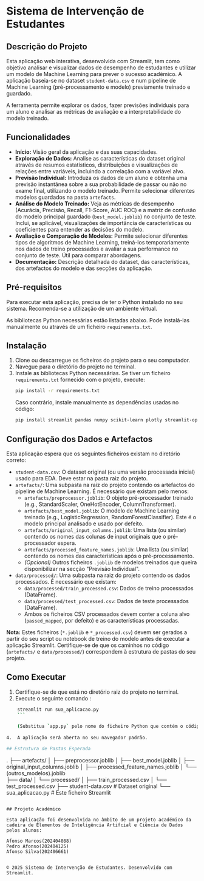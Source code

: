 
# Sistema de Intervenção de Estudantes


## Descrição do Projeto

Esta aplicação web interativa, desenvolvida com Streamlit, tem como objetivo analisar e visualizar dados de desempenho de estudantes e utilizar um modelo de Machine Learning para prever o sucesso académico. A aplicação baseia-se no dataset `student-data.csv` e num pipeline de Machine Learning (pré-processamento e modelo) previamente treinado e guardado.

A ferramenta permite explorar os dados, fazer previsões individuais para um aluno e analisar as métricas de avaliação e a interpretabilidade do modelo treinado.

## Funcionalidades

*   **Início:** Visão geral da aplicação e das suas capacidades.
*   **Exploração de Dados:** Analise as características do dataset original através de resumos estatísticos, distribuições e visualizações de relações entre variáveis, incluindo a correlação com a variável alvo.
*   **Previsão Individual:** Introduza os dados de um aluno e obtenha uma previsão instantânea sobre a sua probabilidade de passar ou não no exame final, utilizando o modelo treinado. Permite selecionar diferentes modelos guardados na pasta `artefacts`.
*   **Análise do Modelo Treinado:** Veja as métricas de desempenho (Acurácia, Precisão, Recall, F1-Score, AUC ROC) e a matriz de confusão do modelo principal guardado (`best_model.joblib`) no conjunto de teste. Inclui, se aplicável, visualizações de importância de características ou coeficientes para entender as decisões do modelo.
*   **Avaliação e Comparação de Modelos:** Permite selecionar diferentes tipos de algoritmos de Machine Learning, treiná-los temporariamente nos dados de treino processados e avaliar a sua performance no conjunto de teste. Útil para comparar abordagens.
*   **Documentação:** Descrição detalhada do dataset, das características, dos artefactos do modelo e das secções da aplicação.

## Pré-requisitos

Para executar esta aplicação, precisa de ter o Python instalado no seu sistema. Recomenda-se a utilização de um ambiente virtual.

As bibliotecas Python necessárias estão listadas abaixo. Pode instalá-las manualmente ou através de um ficheiro `requirements.txt`.

## Instalação

1.  Clone ou descarregue os ficheiros do projeto para o seu computador.
2.  Navegue para o diretório do projeto no terminal.
3.  Instale as bibliotecas Python necessárias. Se tiver um ficheiro `requirements.txt` fornecido com o projeto, execute:
    ```bash
    pip install -r requirements.txt
    ```
    Caso contrário, instale manualmente as dependências usadas no código:
    ```bash
    pip install streamlit pandas numpy scikit-learn plotly streamlit-option-menu joblib
    ```

## Configuração dos Dados e Artefactos

Esta aplicação espera que os seguintes ficheiros existam no diretório correto:

*   `student-data.csv`: O dataset original (ou uma versão processada inicial) usado para EDA. Deve estar na pasta raiz do projeto.
*   `artefacts/`: Uma subpasta na raiz do projeto contendo os artefactos do pipeline de Machine Learning. É necessário que existam pelo menos:
    *   `artefacts/preprocessor.joblib`: O objeto pré-processador treinado (e.g., StandardScaler, OneHotEncoder, ColumnTransformer).
    *   `artefacts/best_model.joblib`: O modelo de Machine Learning treinado (e.g., LogisticRegression, RandomForestClassifier). Este é o modelo principal analisado e usado por defeito.
    *   `artefacts/original_input_columns.joblib`: Uma lista (ou similar) contendo os nomes das colunas de input originais que o pré-processador espera.
    *   `artefacts/processed_feature_names.joblib`: Uma lista (ou similar) contendo os nomes das características após o pré-processamento.
    *   *(Opcional)* Outros ficheiros `.joblib` de modelos treinados que queira disponibilizar na secção "Previsão Individual".
*   `data/processed/`: Uma subpasta na raiz do projeto contendo os dados processados. É necessário que existam:
    *   `data/processed/train_processed.csv`: Dados de treino processados (DataFrame).
    *   `data/processed/test_processed.csv`: Dados de teste processados (DataFrame).
    *   Ambos os ficheiros CSV processados devem conter a coluna alvo (`passed_mapped`, por defeito) e as características processadas.

**Nota:** Estes ficheiros (`*.joblib` e `*_processed.csv`) devem ser gerados a partir do seu script ou notebook de treino do modelo antes de executar a aplicação Streamlit. Certifique-se de que os caminhos no código (`artefacts/` e `data/processed/`) correspondem à estrutura de pastas do seu projeto.

## Como Executar

1.  Certifique-se de que está no diretório raiz do projeto no terminal.
2.  Execute o seguinte comando :
```bash
    streamlit run sua_aplicacao.py
    ```
  
    (Substitua `app.py` pelo nome do ficheiro Python que contém o código da aplicação Streamlit).
    
4.  A aplicação será aberta no seu navegador padrão.

## Estrutura de Pastas Esperada

```
.
├── artefacts/
│   ├── preprocessor.joblib
│   ├── best_model.joblib
│   ├── original_input_columns.joblib
│   ├── processed_feature_names.joblib
│   └── (outros_modelos).joblib  
├── data/
│   └── processed/
│       ├── train_processed.csv
│       └── test_processed.csv
├── student-data.csv             # Dataset original
└── sua_aplicacao.py             # Este ficheiro Streamlit
```

## Projeto Académico

Esta aplicação foi desenvolvida no âmbito de um projeto académico da cadeira de Elementos de Inteligência Artifcial e Ciência de Dados pelos alunos:

Afonso Marcos(202404088)
Pedro Afonso(202404125)
Afonso Silva(202406661)


© 2025 Sistema de Intervenção de Estudantes. Desenvolvido com Streamlit.
